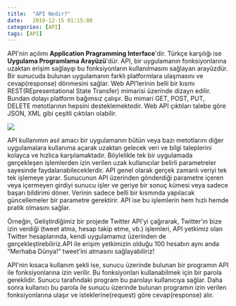 ```yaml
---
title:  "API Nedir?"
date:   2019-12-15 01:15:00
categories: [API]
tags: [API]
---
```

API'nin açılımı **Application Pragramming Interface**'dir. Türkçe karşılığı ise **Uygulama Programlama Arayüzü**'dür. API, bir uygulamanın fonksiyonlarına uzaktan erişim sağlayıp bu fonksiyonların kullanılmasını sağlayan arayüzdür. Bir sunucuda bulunan uygulamanın farklı platformlara ulaşmasını ve cevap(response) dönmesini sağlar. Web API’lerinin belli bir kısmı REST(REpresentational State Transfer) mimarisi üzerinde dizayn edilir. Bundan dolayı platform bağımsız çalışır. Bu mimari GET, POST, PUT, DELETE metotlarının hepsini desteklemektedir. Web API çıktıları talebe göre JSON, XML gibi çeşitli çıktıları olabilir.

![](/images/apı-nedir/01.png)

API kullanımın asıl amacı bir uygulamanın bütün veya bazı metotlarını diğer uygulamalara kullanıma açarak uzaktan gelecek veri ve bilgi taleplerini kolayca ve hızlıca karşılamaktadır. Böylelikle tek bir uygulamada gerçekleşen işlemlerden izin verilen uzak kullanıcılar belirli parametreler sayesinde faydalanabileceklerdir. API genel olarak gerçek zamanlı veriyi tek tek işlemeye yarar. Sunucunun API üzerinden gönderdiği parametre içeren veya içermeyen girdiyi sunucu işler ve geriye bir sonuç kümesi veya sadece başarı bildirimi döner. Verinin sadece belli bir kısmında yapılacak güncellemeler bir parametre gerektirir. API ise bu işlemlerin hem hızlı hemde pratik olmasını sağlar.

Örneğin, Geliştirdiğimiz bir projede Twitter API’yi çağırarak, Twitter’ın bize izin verdiği (tweet atma, hesap takip etme, vb.) işlemleri, API yetkimiz olan Twitter hesaplarında, kendi uygulamamız üzerinden de gerçekleştirebiliriz.API ile erişim yetkimizin olduğu 100 hesabın aynı anda “Merhaba Dünya!“ tweet’ini atmasını sağlayabiliriz!

API'nin kısaca kullanım şekli ise, sunucu üzerinde bulunan bir programın API ile fonksiyonlarına izin verilir. Bu fonksiyonları kullanabilmek için bir parola gereklidir. Sunucu tarafındaki program bu parolayı kullanıcıya sağlar. Daha sonra kullanıcı bu parola ile sunucu üzerinde bulunan programın izin verilen fonksiyonlarına ulaşır ve isteklerine(request) göre cevap(response) alır.
